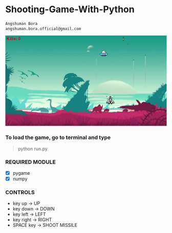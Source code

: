 # Shooting-Game-With-Python
```
Angshuman Bora
angshuman.bora.official@gmail.com
```

![Screenshot](PyGame.png)

### To load the game, go to terminal and type
> python run.py

### REQUIRED MODULE 
- [x] pygame
- [x] numpy

### CONTROLS
- key up -> UP
- key down -> DOWN
- key left -> LEFT
- key right -> RIGHT
- SPACE key -> SHOOT MISSILE
